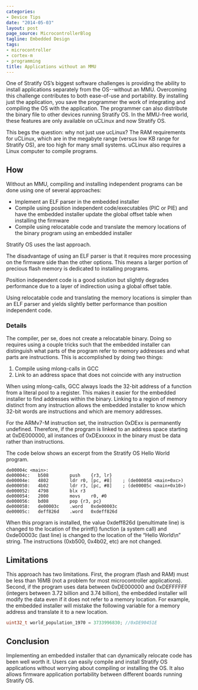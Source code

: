 ```yaml
---
categories:
- Device Tips
date: "2014-05-03"
layout: post
page_source: MicrocontrollerBlog
tagline: Embedded Design
tags:
- microcontroller
- cortex-m
- programming
title: Applications without an MMU
---
```


One of Stratify OS’s biggest software challenges is providing the ability to install applications separately from the OS--without an MMU.  Overcoming this challenge contributes to both ease-of-use and portability.  By installing just the application, you save the programmer the work of integrating and compiling the OS with the application.  The programmer can also distribute the binary file to other devices running Stratify OS.  In the MMU-free world, these features are only available on uCLinux and now Stratify OS.

This begs the question:  why not just use ucLinux?  The RAM requirements for uCLinux, which are in the megabyte range (versus low KB range for Stratify OS), are too high for many small systems.  uCLinux also requires a Linux computer to compile programs.

## How

Without an MMU, compiling and installing independent programs can be done using one of several approaches:

* Implement an ELF parser in the embedded installer
* Compile using position independent code/executables (PIC or PIE) and have the embedded installer update the global offset table when installing the firmware
* Compile using relocatable code and translate the memory locations of the binary program using an embedded installer

Stratify OS uses the last approach.  

The disadvantage of using an ELF parser is that it requires more processing on the firmware side than the other options.  This means a larger portion of precious flash memory is dedicated to installing programs.  

Position independent code is a good solution but slightly degrades performance due to a layer of indirection using a global offset table.

Using relocatable code and translating the memory locations is simpler than an ELF parser and yields slightly better performance than position independent code.  

### Details

The compiler, per se, does not create a relocatable binary.  Doing so requires using a couple tricks such that the embedded installer can distinguish what parts of the program refer to memory addresses and what parts are instructions.  This is accomplished by doing two things:

1.  Compile using mlong-calls in GCC
2.  Link to an address space that does not coincide with any instruction

When using mlong-calls, GCC always loads the 32-bit address of a function from a literal pool to a register.  This makes it easier for the embedded installer to find addresses within the binary.  Linking to a region of memory distinct from any instruction allows the embedded installer to know which 32-bit words are instructions and which are memory addresses.

For the ARMv7-M instruction set, the instruction 0xDExx is permanently undefined.  Therefore, if the program is linked to an address space starting at 0xDE000000, all instances of 0xDExxxxxx in the binary must be data rather than instructions.

The code below shows an excerpt from the Stratify OS Hello World program.  

~~~~~
de00004c <main>:
de00004c:	b508      	push	{r3, lr}
de00004e:	4802      	ldr	r0, [pc, #8]	; (de000058 <main+0xc>)
de000050:	4b02      	ldr	r3, [pc, #8]	; (de00005c <main+0x10>)
de000052:	4798      	blx	r3
de000054:	2000      	movs	r0, #0
de000056:	bd08      	pop	{r3, pc}
de000058:	de00003c 	.word	0xde00003c
de00005c:	deff826d 	.word	0xdeff826d
~~~~~~

When this program is installed, the value 0xdeff826d (penultimate line) is changed to the location of the printf() function (a system call) and 0xde00003c (last line) is changed to the location of the “Hello World\n” string.  The instructions (0xb500, 0x4b02, etc) are not changed.

## Limitations

This approach has two limitations.  First, the program (flash and RAM) must be less than 16MB (not a problem for most microcontroller applications).  Second, if the program uses data between 0xDE000000 and 0xDEFFFFFF (integers between 3.72 billion and 3.74 billion), the embedded installer will modify the data even if it does not refer to a memory location.  For example, the embedded installer will mistake the following variable for a memory address and translate it to a new location.

```c++
uint32_t world_population_1970 = 3733996830; //0xDE90451E
```

## Conclusion

Implementing an embedded installer that can dynamically relocate code has been well worth it.  Users can easily compile and install Stratify OS applications without worrying about compiling or installing the OS.  It also allows firmware application portability between different boards running Stratify OS.
